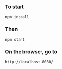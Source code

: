 ### To start

```
npm install
```

### Then

```
npm start
```

### On the browser, go to

```
http://localhost:8080/
```